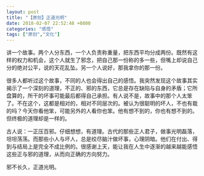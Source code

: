 ```yaml
---
layout: post
title: "【原创】正道光明"
date: 2018-02-07 22:52:48 +0800
categories: "感悟"
tags: ["原创","文化"]
---
```

讲一个故事。两个人分东西，一个人负责称重量，把东西平均分成两份。既然有这样的权力和机会，这个人就生了邪念，把自己那一份称的多一些，但嘴上却说自己分的绝对公平，说的天花乱坠。另一个人说好，那我拿你的那一份。

很多人都听过这个故事，不同的人也会得出自己的感悟。我突然发现这个故事其实揭示了一个深刻的道理，不正的、邪的东西，它总是存在缺陷与自身的矛盾；它所盘算的，所干的坏事可能最后都得自己承担。有人说不是，故事中的那个人太笨了。不在这个，这都是相对的，相对不同层次的。被认为很聪明的坏人，不也有栽的吗？今天你看他笨，可能另外的人看你也笨。他有想不到的，你也有想不到的。但终极的道理却是一样的。

古人说：一正压百邪。仔细想想，有道理。古代的那些正人君子，做事光明磊落，坦坦荡荡。而那些小人与坏人，总是绞尽脑汁做坏事，心理阴暗。他们在付出、得到与结局上是完全不成比例的。很感谢上天，能让我在人生中逐渐的越来越能感悟这些正与邪的道理，从而向正确的方向努力。

邪不长久，正道光明。

